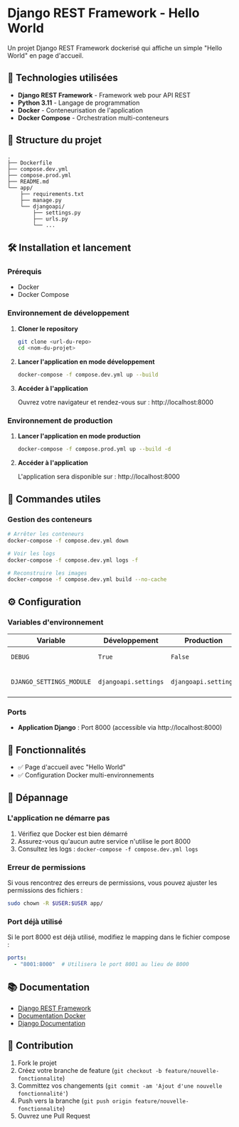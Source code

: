 # Django REST Framework - Hello World

Un projet Django REST Framework dockerisé qui affiche un simple "Hello World" en page d'accueil.

## 🚀 Technologies utilisées

- **Django REST Framework** - Framework web pour API REST
- **Python 3.11** - Langage de programmation
- **Docker** - Conteneurisation de l'application
- **Docker Compose** - Orchestration multi-conteneurs

## 📁 Structure du projet

```
.
├── Dockerfile
├── compose.dev.yml
├── compose.prod.yml
├── README.md
└── app/
    ├── requirements.txt
    ├── manage.py
    └── djangoapi/
        ├── settings.py
        ├── urls.py
        └── ...
```

## 🛠️ Installation et lancement

### Prérequis

- Docker
- Docker Compose

### Environnement de développement

1. **Cloner le repository**
   ```bash
   git clone <url-du-repo>
   cd <nom-du-projet>
   ```

2. **Lancer l'application en mode développement**
   ```bash
   docker-compose -f compose.dev.yml up --build
   ```

3. **Accéder à l'application**
   
   Ouvrez votre navigateur et rendez-vous sur : http://localhost:8000

### Environnement de production

1. **Lancer l'application en mode production**
   ```bash
   docker-compose -f compose.prod.yml up --build -d
   ```

2. **Accéder à l'application**
   
   L'application sera disponible sur : http://localhost:8000

## 🔧 Commandes utiles

### Gestion des conteneurs

```bash
# Arrêter les conteneurs
docker-compose -f compose.dev.yml down

# Voir les logs
docker-compose -f compose.dev.yml logs -f

# Reconstruire les images
docker-compose -f compose.dev.yml build --no-cache
```

## ⚙️ Configuration

### Variables d'environnement

| Variable | Développement | Production | Description |
|----------|---------------|------------|-------------|
| `DEBUG` | `True` | `False` | Mode debug Django |
| `DJANGO_SETTINGS_MODULE` | `djangoapi.settings` | `djangoapi.settings` | Module de configuration Django |

### Ports

- **Application Django** : Port 8000 (accessible via http://localhost:8000)

## 📝 Fonctionnalités

- ✅ Page d'accueil avec "Hello World"
- ✅ Configuration Docker multi-environnements

## 🐛 Dépannage

### L'application ne démarre pas

1. Vérifiez que Docker est bien démarré
2. Assurez-vous qu'aucun autre service n'utilise le port 8000
3. Consultez les logs : `docker-compose -f compose.dev.yml logs`

### Erreur de permissions

Si vous rencontrez des erreurs de permissions, vous pouvez ajuster les permissions des fichiers :

```bash
sudo chown -R $USER:$USER app/
```

### Port déjà utilisé

Si le port 8000 est déjà utilisé, modifiez le mapping dans le fichier compose :

```yaml
ports:
  - "8001:8000"  # Utilisera le port 8001 au lieu de 8000
```

## 📚 Documentation

- [Django REST Framework](https://www.django-rest-framework.org/)
- [Documentation Docker](https://docs.docker.com/)
- [Django Documentation](https://docs.djangoproject.com/)

## 🤝 Contribution

1. Fork le projet
2. Créez votre branche de feature (`git checkout -b feature/nouvelle-fonctionnalite`)
3. Committez vos changements (`git commit -am 'Ajout d'une nouvelle fonctionnalité'`)
4. Push vers la branche (`git push origin feature/nouvelle-fonctionnalite`)
5. Ouvrez une Pull Request
